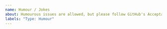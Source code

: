 ```yaml
---
name: Humour / Jokes
about: Humourous issues are allowed, but please follow GitHub's Acceptable Use policies
labels: "Type: Humour"
---
```

